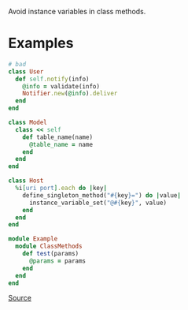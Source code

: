 
Avoid instance variables in class methods.

# Examples

```ruby
# bad
class User
  def self.notify(info)
    @info = validate(info)
    Notifier.new(@info).deliver
  end
end

class Model
  class << self
    def table_name(name)
      @table_name = name
    end
  end
end

class Host
  %i[uri port].each do |key|
    define_singleton_method("#{key}=") do |value|
      instance_variable_set("@#{key}", value)
    end
  end
end

module Example
  module ClassMethods
    def test(params)
      @params = params
    end
  end
end
```

[Source](http://www.rubydoc.info/gems/rubocop/RuboCop/Cop/ThreadSafety/InstanceVariableInClassMethod)